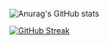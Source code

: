 <!--
- 🔭 I’m currently working on ...
- 🌱 I’m currently learning ...
- 👯 I’m looking to collaborate on ...
- 🤔 I’m looking for help with ...
- 💬 Ask me about ...
- 📫 How to reach me: ...
- 😄 Pronouns: ...
- ⚡ Fun fact: ...
-->

![Anurag's GitHub stats](https://github-readme-stats.vercel.app/api?username=viher3&show_icons=true&theme=transparent)

[![GitHub Streak](https://streak-stats.demolab.com?user=viher3&theme=dark&mode=weekly)](https://git.io/streak-stats)
